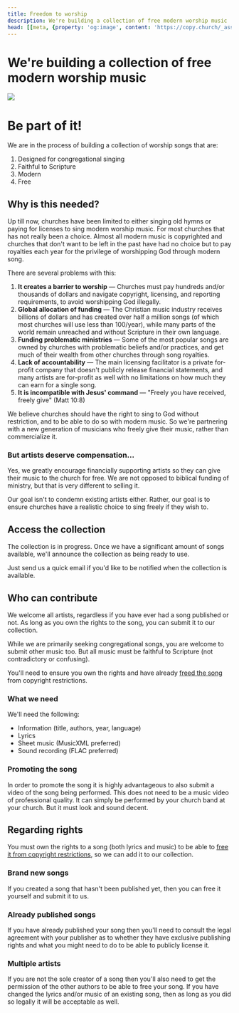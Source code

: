 ```yaml
---
title: Freedom to worship
description: We're building a collection of free modern worship music
head: [[meta, {property: 'og:image', content: 'https://copy.church/_assets/social/music.png'}]]
---
```



# We're building a collection of free modern worship music

<img src='@/_assets/ill_music.svg'>

# Be part of it!

We are in the process of building a collection of worship songs that are:

 1. Designed for congregational singing
 2. Faithful to Scripture
 3. Modern
 4. Free


## Why is this needed?

Up till now, churches have been limited to either singing old hymns or paying for licenses to sing modern worship music. For most churches that has not really been a choice. Almost all modern music is copyrighted and churches that don't want to be left in the past have had no choice but to pay royalties each year for the privilege of worshipping God through modern song.

There are several problems with this:

 1. __It creates a barrier to worship__ &mdash; Churches must pay hundreds and/or thousands of dollars and navigate copyright, licensing, and reporting requirements, to avoid worshipping God illegally.
 2. __Global allocation of funding__ &mdash; The Christian music industry receives billions of dollars and has created over half a million songs (of which most churches will use less than 100/year), while many parts of the world remain unreached and without Scripture in their own language.
 3. __Funding problematic ministries__ &mdash; Some of the most popular songs are owned by churches with problematic beliefs and/or practices, and get much of their wealth from other churches through song royalties.
 4. __Lack of accountability__ &mdash; The main licensing facilitator is a private for-profit company that doesn't publicly release financial statements, and many artists are for-profit as well with no limitations on how much they can earn for a single song.
 5. __It is incompatible with Jesus' command__ &mdash; "Freely you have received, freely give" (Matt 10:8)

We believe churches should have the right to sing to God without restriction, and to be able to do so with modern music. So we're partnering with a new generation of musicians who freely give their music, rather than commercialize it.


### But artists deserve compensation...
Yes, we greatly encourage financially supporting artists so they can give their music to the church for free. We are not opposed to biblical funding of ministry, but that is very different to selling it.

Our goal isn't to condemn existing artists either. Rather, our goal is to ensure churches have a realistic choice to sing freely if they wish to.


## Access the collection
The collection is in progress. Once we have a significant amount of songs available, we'll announce the collection as being ready to use.

Just send us a quick email if you'd like to be notified when the collection is available.

<VPButton href='/about/' text="Contact Us"></VPButton>


## Who can contribute
We welcome all artists, regardless if you have ever had a song published or not. As long as you own the rights to the song, you can submit it to our collection.

While we are primarily seeking congregational songs, you are welcome to submit other music too. But all music must be faithful to Scripture (not contradictory or confusing).

You'll need to ensure you own the rights and have already [freed the song](/licenses/) from copyright restrictions.

### What we need

We'll need the following:

 * Information (title, authors, year, language)
 * Lyrics
 * Sheet music (MusicXML preferred)
 * Sound recording (FLAC preferred)

### Promoting the song

In order to promote the song it is highly advantageous to also submit a video of the song being performed. This does not need to be a music video of professional quality. It can simply be performed by your church band at your church. But it must look and sound decent.

<VPButton href='/about/' text="Contact Us"></VPButton>

## Regarding rights
You must own the rights to a song (both lyrics and music) to be able to [free it from copyright restrictions](/licenses/), so we can add it to our collection.

### Brand new songs
If you created a song that hasn't been published yet, then you can free it yourself and submit it to us.

### Already published songs
If you have already published your song then you'll need to consult the legal agreement with your publisher as to whether they have exclusive publishing rights and what you might need to do to be able to publicly license it.

### Multiple artists
If you are not the sole creator of a song then you'll also need to get the permission of the other authors to be able to free your song. If you have changed the lyrics and/or music of an existing song, then as long as you did so legally it will be acceptable as well.

